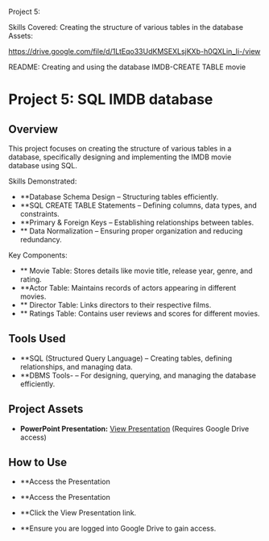 Project 5:  

Skills Covered: Creating the structure of various tables in the database
Assets:

https://drive.google.com/file/d/1LtEqo33UdKMSEXLsjKXb-h0QXLin_Ii-/view

README: Creating and using the database IMDB-CREATE TABLE movie

# Project 5: SQL IMDB database

## Overview

This project focuses on creating the structure of various tables in a database, specifically designing and implementing the IMDB movie database using SQL.

Skills Demonstrated:

* **Database Schema Design – Structuring tables efficiently.
* **SQL CREATE TABLE Statements – Defining columns, data types, and constraints.
* **Primary & Foreign Keys – Establishing relationships between tables.
* ** Data Normalization – Ensuring proper organization and reducing redundancy.

Key Components:

* ** Movie Table: Stores details like movie title, release year, genre, and rating.
* **Actor Table: Maintains records of actors appearing in different movies.
* ** Director Table: Links directors to their respective films.
* ** Ratings Table: Contains user reviews and scores for different movies.

##  Tools Used

* **SQL (Structured Query Language) – Creating tables, defining relationships, and managing data.
* **DBMS Tools- – For designing, querying, and managing the database efficiently.

## Project Assets

* **PowerPoint Presentation:** [View Presentation](https://drive.google.com/file/d/1LtEqo33UdKMSEXLsjKXb-h0QXLin_Ii-/view) (Requires Google Drive access)

## How to Use

* **Access the Presentation

* **Access the Presentation
* **Click the View Presentation link.
* **Ensure you are logged into Google Drive to gain access.






